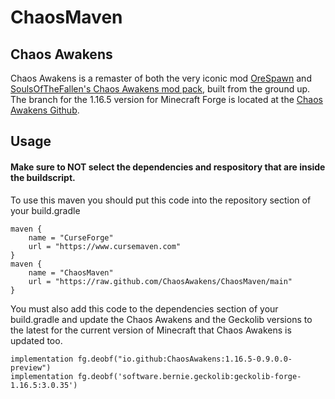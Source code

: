 # ChaosMaven
## Chaos Awakens
Chaos Awakens is a remaster of both the very iconic mod [OreSpawn](https://www.orespawn.com/download.html) and [SoulsOfTheFallen's Chaos Awakens mod pack](https://web.archive.org/web/20180314164908/http://www.dangerzonegame.net/mods.html), built from the ground up. The branch for the 1.16.5 version for Minecraft Forge is located at the [Chaos Awakens Github](https://github.com/ChaosAwakens/ChaosAwakens).

## Usage
#### Make sure to NOT select the dependencies and respository that are inside the buildscript.
To use this maven you should put this code into the repository section of your build.gradle

    maven {
        name = "CurseForge"
        url = "https://www.cursemaven.com"
    }
	maven {
        name = "ChaosMaven"
        url = "https://raw.github.com/ChaosAwakens/ChaosMaven/main"
    }
You must also add this code to the dependencies section of your build.gradle and update the Chaos Awakens and the Geckolib versions to the latest for the current version of Minecraft that Chaos Awakens is updated too.

	implementation fg.deobf("io.github:ChaosAwakens:1.16.5-0.9.0.0-preview")
    implementation fg.deobf('software.bernie.geckolib:geckolib-forge-1.16.5:3.0.35')
